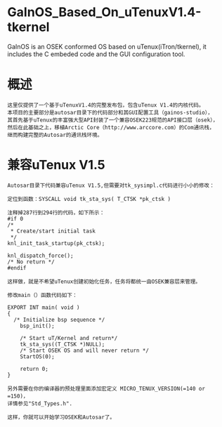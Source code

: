 GaInOS_Based_On_uTenuxV1.4-tkernel
===================================

  GaInOS is an OSEK conformed OS based on uTenux(iTron/tkernel), 
it includes the C embeded code and the GUI configuration tool.

概述
===================================
    这里仅提供了一个基于uTenuxV1.4的完整发布包，包含uTenux V1.4的内核代码。
    本项目的主要部分是autosar目录下的代码部分和其GUI配置工具（gainos-studio），
    其首先基于uTenux的丰富强大型API封装了一个兼容OSEK223规范的API接口层（osek），
    然后在此基础之上，移植Arctic Core（http://www.arccore.com）的Com通讯栈，
    继而构建完整的Autosar的通讯栈环境。

兼容uTenux V1.5
=================================== 
    Autosar目录下代码兼容uTenux V1.5,但需要对tk_sysimpl.c代码进行小小的修改：
    
    定位到函数：SYSCALL void tk_sta_sys( T_CTSK *pk_ctsk )
    
    注释掉287行到294行的代码，如下所示：
    #if 0
    /*
     * Create/start initial task
     */
    knl_init_task_startup(pk_ctsk);

    knl_dispatch_force();
    /* No return */
    #endif
    
    这样做，就是不希望uTenux创建初始化任务，任务将都统一由OSEK兼容层来管理。
    
    修改main（）函数代码如下：
    
    EXPORT INT main( void )
    {
      /* Initialize bsp sequence */
        bsp_init();
        
    	/* Start uT/Kernel and return*/
    	tk_sta_sys((T_CTSK *)NULL);
        /* Start OSEK OS and will never return */
        StartOS(0);
        
    	return 0;
    }
    
	另外需要在你的编译器的预处理里面添加宏定义 MICRO_TENUX_VERSION(=140 or =150)，
	详情参见"Std_Types.h".
	
    这样，你就可以开始学习OSEK和Autosar了。
    
    
